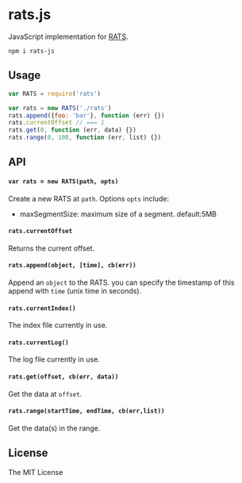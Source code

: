 # rats.js

JavaScript implementation for [RATS](https://github.com/random-access-timeseries/spec).

`npm i rats-js`

## Usage

```js
var RATS = require('rats')

var rats = new RATS('./rats')
rats.append({foo: 'bar'}, function (err) {})
rats.currentOffset // === 1
rats.get(0, function (err, data) {})
rats.range(0, 100, function (err, list) {})
```

## API

#### `var rats = new RATS(path, opts)`

Create a new RATS at `path`. Options `opts` include:

* maxSegmentSize: maximum size of a segment. default:5MB

#### `rats.currentOffset`

Returns the current offset.

#### `rats.append(object, [time], cb(err))`

Append an `object` to the RATS. you can specify the timestamp of this append with `time` (unix time in seconds).

#### `rats.currentIndex()`

The index file currently in use.

#### `rats.currentLog()`

The log file currently in use.

#### `rats.get(offset, cb(err, data))`

Get the data at `offset`.

#### `rats.range(startTime, endTime, cb(err,list))`

Get the data(s) in the range.


## License

The MIT License

